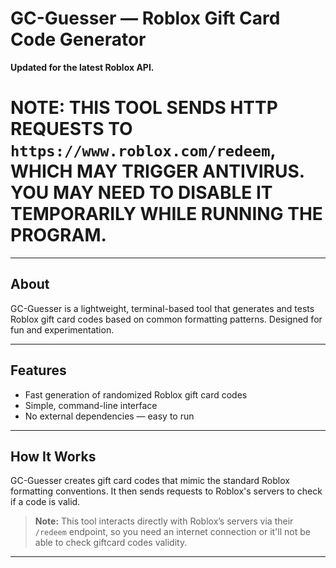 # GC-Guesser — Roblox Gift Card Code Generator

**Updated for the latest Roblox API.**

# __**NOTE:**__ THIS TOOL SENDS HTTP REQUESTS TO `https://www.roblox.com/redeem`, WHICH MAY TRIGGER ANTIVIRUS. YOU MAY NEED TO DISABLE IT TEMPORARILY WHILE RUNNING THE PROGRAM.

---

## About

GC-Guesser is a lightweight, terminal-based tool that generates and tests Roblox gift card codes based on common formatting patterns. Designed for fun and experimentation.

---

## Features

- Fast generation of randomized Roblox gift card codes  
- Simple, command-line interface  
- No external dependencies — easy to run

---

## How It Works

GC-Guesser creates gift card codes that mimic the standard Roblox formatting conventions. It then sends requests to Roblox's servers to check if a code is valid.

> **Note:** This tool interacts directly with Roblox’s servers via their `/redeem` endpoint, so you need an internet connection or it'll not be able to check giftcard codes validity.

---
